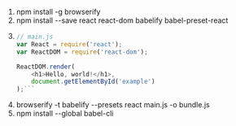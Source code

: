 1. npm install -g browserify
2. npm install --save react react-dom babelify babel-preset-react
3.      
    ```javascript
    // main.js
    var React = require('react');
    var ReactDOM = require('react-dom');
   
    ReactDOM.render(
        <h1>Hello, world!</h1>,
        document.getElementById('example')
    );```
3. browserify -t babelify --presets react main.js -o bundle.js
3. npm install --global babel-cli